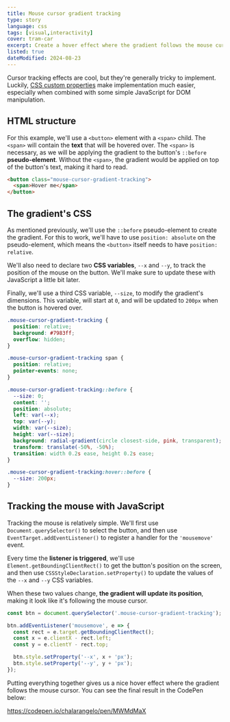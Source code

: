 ```yaml
---
title: Mouse cursor gradient tracking
type: story
language: css
tags: [visual,interactivity]
cover: tram-car
excerpt: Create a hover effect where the gradient follows the mouse cursor, with CSS and a little bit of JavaScript.
listed: true
dateModified: 2024-08-23
---
```


Cursor tracking effects are cool, but they're generally tricky to implement. Luckily, [CSS custom properties](content/snippets/css/s/variables.md) make implementation much easier, especially when combined with some simple JavaScript for DOM manipulation.

## HTML structure

For this example, we'll use a `<button>` element with a `<span>` child. The `<span>` will contain the **text** that will be hovered over. The `<span>` is necessary, as we will be applying the gradient to the button's `::before` **pseudo-element**. Without the `<span>`, the gradient would be applied on top of the button's text, making it hard to read.

```html
<button class="mouse-cursor-gradient-tracking">
  <span>Hover me</span>
</button>
```

## The gradient's CSS

As mentioned previously, we'll use the `::before` pseudo-element to create the gradient. For this to work, we'll have to use `position: absolute` on the pseudo-element, which means the `<button>` itself needs to have `position: relative`.

We'll also need to declare two **CSS variables**, `--x` and `--y`, to track the position of the mouse on the button. We'll make sure to update these with JavaScript a little bit later.

Finally, we'll use a third CSS variable, `--size`, to modify the gradient's dimensions. This variable, will start at `0`, and will be updated to `200px` when the button is hovered over.

```css
.mouse-cursor-gradient-tracking {
  position: relative;
  background: #7983ff;
  overflow: hidden;
}

.mouse-cursor-gradient-tracking span {
  position: relative;
  pointer-events: none;
}

.mouse-cursor-gradient-tracking::before {
  --size: 0;
  content: '';
  position: absolute;
  left: var(--x);
  top: var(--y);
  width: var(--size);
  height: var(--size);
  background: radial-gradient(circle closest-side, pink, transparent);
  transform: translate(-50%, -50%);
  transition: width 0.2s ease, height 0.2s ease;
}

.mouse-cursor-gradient-tracking:hover::before {
  --size: 200px;
}
```

## Tracking the mouse with JavaScript

Tracking the mouse is relatively simple. We'll first use `Document.querySelector()` to select the button, and then use `EventTarget.addEventListener()` to register a handler for the `'mousemove'` event.

Every time the **listener is triggered**, we'll use `Element.getBoundingClientRect()` to get the button's position on the screen, and then use `CSSStyleDeclaration.setProperty()` to update the values of the `--x` and `--y` CSS variables.

When these two values change, **the gradient will update its position**, making it look like it's following the mouse cursor.

```js
const btn = document.querySelector('.mouse-cursor-gradient-tracking');

btn.addEventListener('mousemove', e => {
  const rect = e.target.getBoundingClientRect();
  const x = e.clientX - rect.left;
  const y = e.clientY - rect.top;

  btn.style.setProperty('--x', x + 'px');
  btn.style.setProperty('--y', y + 'px');
});
```

Putting everything together gives us a nice hover effect where the gradient follows the mouse cursor. You can see the final result in the CodePen below:

https://codepen.io/chalarangelo/pen/MWMdMaX
